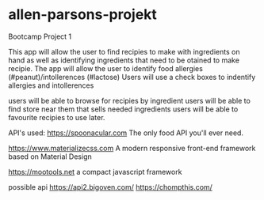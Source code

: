 # allen-parsons-projekt
Bootcamp Project 1

This app will allow the user to find recipies to make with ingredients on hand as well as identifying ingredients that need to be otained to make recipie.
The app will allow the user to identify food allergies (#peanut)/intollerences (#lactose)
Users will use a check boxes to indentify allergies and intollerences

users will be able to browse for recipies by ingredient
users will be able to find store near them that sells needed ingredients
users will be able to favourite recipies to use later.


API's used:
https://spoonacular.com
The only food API you'll ever need.

https://www.materializecss.com
A modern responsive front-end framework based on Material Design

https://mootools.net
a compact javascript framework

possible api
https://api2.bigoven.com/
https://chompthis.com/
